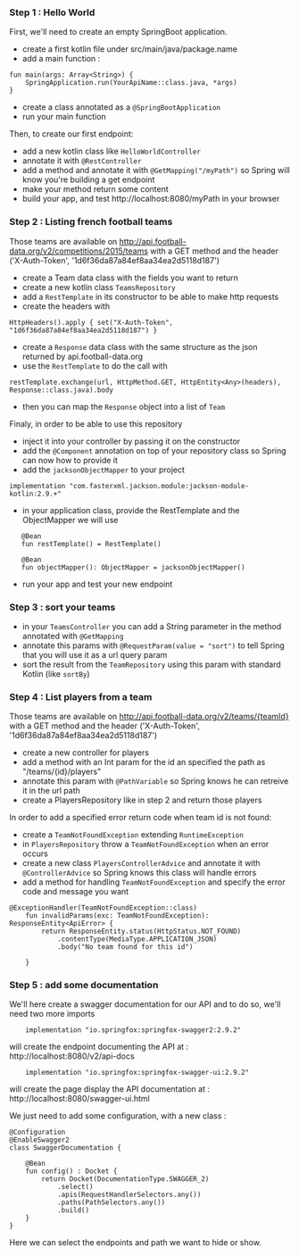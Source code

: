 ### Step 1 : Hello World
First, we'll need to create an empty SpringBoot application.
 - create a first kotlin file under src/main/java/package.name
 - add a main function :
 ```
 fun main(args: Array<String>) {
     SpringApplication.run(YourApiName::class.java, *args)
 }
 ```
 - create a class annotated as a `@SpringBootApplication`
 - run your main function

Then, to create our first endpoint:
 - add a new kotlin class like `HelloWorldController`
 - annotate it with `@RestController`
 - add a method and annotate it with `@GetMapping("/myPath")` so Spring will know you're building a get endpoint
 - make your method return some content
 - build your app, and test http://localhost:8080/myPath in your browser


### Step 2 : Listing french football teams
Those teams are available on http://api.football-data.org/v2/competitions/2015/teams with a GET method
and the header ('X-Auth-Token', '1d6f36da87a84ef8aa34ea2d5118d187')

 - create a Team data class with the fields you want to return
 - create a new kotlin class `TeamsRepository`
 - add a `RestTemplate` in its constructor to be able to make http requests
 - create the headers with
 ```
 HttpHeaders().apply { set("X-Auth-Token", "1d6f36da87a84ef8aa34ea2d5118d187") }
 ```
 - create a `Response` data class with the same structure as the json returned by api.football-data.org
 - use the `RestTemplate` to do the call with
 ```
 restTemplate.exchange(url, HttpMethod.GET, HttpEntity<Any>(headers), Response::class.java).body
 ```
 - then you can map the `Response` object into a list of `Team`

Finaly, in order to be able to use this repository
 - inject it into your controller by passing it on the constructor
 - add the `@Component` annotation on top of your repository class so Spring can now how to provide it
 - add the `jacksonObjectMapper` to your project
 ```
 implementation "com.fasterxml.jackson.module:jackson-module-kotlin:2.9.+"
 ```
 - in your application class, provide the RestTemplate and the ObjectMapper we will use
 ```
    @Bean
    fun restTemplate() = RestTemplate()

    @Bean
    fun objectMapper(): ObjectMapper = jacksonObjectMapper()
 ```
 - run your app and test your new endpoint

### Step 3 : sort your teams

 - in your `TeamsController` you can add a String parameter in the method annotated with `@GetMapping`
 - annotate this params with `@RequestParam(value = "sort")` to tell Spring that you will use it as a url query param
 - sort the result from the `TeamRepository` using this param with standard Kotlin (like `sortBy`)


### Step 4 : List players from a team
Those teams are available on http://api.football-data.org/v2/teams/{teamId} with a GET method
and the header ('X-Auth-Token', '1d6f36da87a84ef8aa34ea2d5118d187')

 - create a new controller for players
 - add a method with an Int param for the id an specified the path as "/teams/{id}/players"
 - annotate this param with `@PathVariable` so Spring knows he can retreive it in the url path
 - create a PlayersRepository like in step 2 and return those players

In order to add a specified error return code when team id is not found:
 - create a `TeamNotFoundException` extending `RuntimeException`
 - in `PlayersRepository` throw a `TeamNotFoundException` when an error occurs
 - create a new class `PlayersControllerAdvice` and annotate it with `@ControllerAdvice` so Spring knows this class will handle errors
 - add a method for handling `TeamNotFoundException` and specify the error code and message you want
 ```
 @ExceptionHandler(TeamNotFoundException::class)
     fun invalidParams(exc: TeamNotFoundException): ResponseEntity<ApiError> {
         return ResponseEntity.status(HttpStatus.NOT_FOUND)
             .contentType(MediaType.APPLICATION_JSON)
             .body("No team found for this id")

     }
 ```

### Step 5 : add some documentation
We'll here create a swagger documentation for our API and to do so, we'll need two more imports
```
    implementation "io.springfox:springfox-swagger2:2.9.2"
```
will create the endpoint documenting the API at : http://localhost:8080/v2/api-docs

```
    implementation "io.springfox:springfox-swagger-ui:2.9.2"
```
will create the page display the API documentation at : http://localhost:8080/swagger-ui.html

We just need to add some configuration, with a new class :
```
@Configuration
@EnableSwagger2
class SwaggerDocumentation {

    @Bean
    fun config() : Docket {
        return Docket(DocumentationType.SWAGGER_2)
            .select()
            .apis(RequestHandlerSelectors.any())
            .paths(PathSelectors.any())
            .build()
    }
}
```
Here we can select the endpoints and path we want to hide or show.